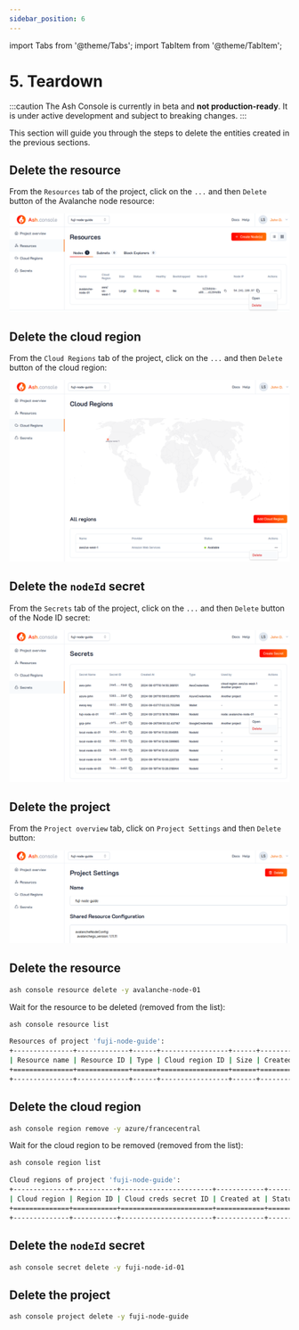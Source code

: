 ```yaml
---
sidebar_position: 6
---
```


import Tabs from '@theme/Tabs';
import TabItem from '@theme/TabItem';

# 5. Teardown

:::caution
The Ash Console is currently in beta and **not production-ready**. It is under active development and subject to breaking changes.
:::

This section will guide you through the steps to delete the entities created in the previous sections.

<Tabs>

<TabItem value="console" label="Using the Ash Console" default>

## Delete the resource

From the `Resources` tab of the project, click on the `...` and then `Delete` button of the Avalanche node resource:

![Ash Console node delete](/img/ash-console-resource-delete.png)

## Delete the cloud region

From the `Cloud Regions` tab of the project, click on the `...` and then `Delete` button of the cloud region:

![Ash Console cloud region delete](/img/ash-console-cloud-region-delete.png)

## Delete the `nodeId` secret

From the `Secrets` tab of the project, click on the `...` and then `Delete` button of the Node ID secret:

![Ash Console secret delete](/img/ash-console-secret-delete.png)

## Delete the project

From the `Project overview` tab, click on `Project Settings` and then `Delete` button:

![Ash Console project delete](/img/ash-console-project-delete.png)

</TabItem>

<TabItem value="cli" label="Using the Ash CLI">

## Delete the resource

```bash title="Command"
ash console resource delete -y avalanche-node-01
```

Wait for the resource to be deleted (removed from the list):

```bash title="Command"
ash console resource list
```

```bash title="Output"
Resources of project 'fuji-node-guide':
+---------------+-------------+------+-----------------+------+------------+--------+-------------------+
| Resource name | Resource ID | Type | Cloud region ID | Size | Created at | Status | Resource specific |
+===============+=============+======+=================+======+============+========+===================+
+---------------+-------------+------+-----------------+------+------------+--------+-------------------+
```

## Delete the cloud region

```bash title="Command"
ash console region remove -y azure/francecentral
```

Wait for the cloud region to be removed (removed from the list):

```bash title="Command"
ash console region list
```

```bash title="Output"
Cloud regions of project 'fuji-node-guide':
+--------------+-----------+-----------------------+------------+--------+
| Cloud region | Region ID | Cloud creds secret ID | Created at | Status |
+==============+===========+=======================+============+========+
+--------------+-----------+-----------------------+------------+--------+
```

## Delete the `nodeId` secret

```bash title="Command"
ash console secret delete -y fuji-node-id-01
```

## Delete the project

```bash title="Command"
ash console project delete -y fuji-node-guide
```

</TabItem>
</Tabs>
